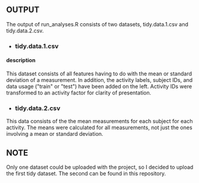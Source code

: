 ## OUTPUT

The output of run_analyses.R consists of two datasets, tidy.data.1.csv and tidy.data.2.csv.

 * ### tidy.data.1.csv

#### description

This dataset consists of all features having to do with the mean or standard deviation of a measurement.  In addition, the activity labels, subject IDs, and data usage ("train" or "test") have been added on the left.  Activity IDs were transformed to an activity factor for clarity of presentation.

 * ### tidy.data.2.csv

This data consists of the the mean measurements for each subject for each activity.  The means were calculated for all measurements, not just the ones involving a mean or standard deviation.

## NOTE

Only one dataset could be uploaded with the project, so I decided to upload the first tidy dataset.  The second can be found in this repository.
